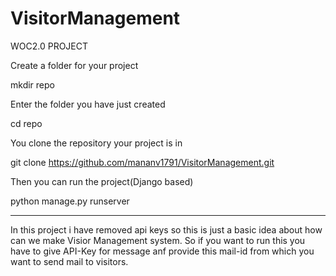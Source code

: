 # VisitorManagement
WOC2.0 PROJECT

Create a folder for your project

mkdir repo 

Enter the folder you have just created

cd repo

You clone the repository your project is in


git clone https://github.com/mananv1791/VisitorManagement.git

Then you can run the project(Django based)

python manage.py runserver

-------------------------------------------------------------

In this project i have removed api keys so this is just a basic idea about how can we make Visior Management system. So if you want to run this you have to give API-Key for message anf provide this mail-id from which you want to send mail to visitors.
